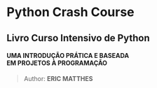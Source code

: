 # Python Crash Course
## Livro Curso Intensivo de Python
#### UMA INTRODUÇÃO PRÁTICA E BASEADA<br>EM PROJETOS À PROGRAMAÇÃO
> Author: **ERIC MATTHES**

